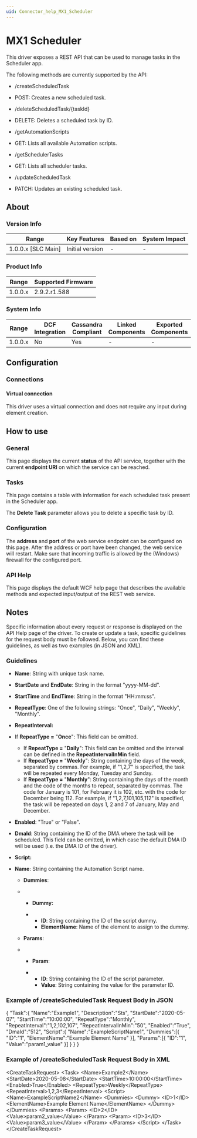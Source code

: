 ```yaml
---
uid: Connector_help_MX1_Scheduler
---
```


# MX1 Scheduler

This driver exposes a REST API that can be used to manage tasks in the Scheduler app.

The following methods are currently supported by the API:

- /createScheduledTask

- POST: Creates a new scheduled task.

- /deleteScheduledTask/{taskId}

- DELETE: Deletes a scheduled task by ID.

- /getAutomationScripts

- GET: Lists all available Automation scripts.

- /getSchedulerTasks

- GET: Lists all scheduler tasks.

- /updateScheduledTask

- PATCH: Updates an existing scheduled task.

## About

### Version Info

| **Range**            | **Key Features** | **Based on** | **System Impact** |
|----------------------|------------------|--------------|-------------------|
| 1.0.0.x \[SLC Main\] | Initial version  | \-           | \-                |

### Product Info

| **Range** | **Supported Firmware** |
|-----------|------------------------|
| 1.0.0.x   | 2.9.2.r1.588           |

### System Info

| **Range** | **DCF Integration** | **Cassandra Compliant** | **Linked Components** | **Exported Components** |
|-----------|---------------------|-------------------------|-----------------------|-------------------------|
| 1.0.0.x   | No                  | Yes                     | \-                    | \-                      |

## Configuration

### Connections

#### Virtual connection

This driver uses a virtual connection and does not require any input during element creation.

## How to use

### General

This page displays the current **status** of the API service, together with the current **endpoint URI** on which the service can be reached.

### Tasks

This page contains a table with information for each scheduled task present in the Scheduler app.

The **Delete Task** parameter allows you to delete a specific task by ID.

### Configuration

The **address** and **port** of the web service endpoint can be configured on this page. After the address or port have been changed, the web service will restart. Make sure that incoming traffic is allowed by the (Windows) firewall for the configured port.

### API Help

This page displays the default WCF help page that describes the available methods and expected input/output of the REST web service.

## Notes

Specific information about every request or response is displayed on the API Help page of the driver.
To create or update a task, specific guidelines for the request body must be followed. Below, you can find these guidelines, as well as two examples (in JSON and XML).

### Guidelines

- **Name**: String with unique task name.

- **StartDate** and **EndDate**: String in the format "yyyy-MM-dd".

- **StartTime** and **EndTime**: String in the format "HH:mm:ss".

- **RepeatType**: One of the following strings: "Once", "Daily", "Weekly", "Monthly".

- **RepeatInterval:**

- If **RepeatType =** "**Once**": This field can be omitted.
  - If **RepeatType =** "**Daily**": This field can be omitted and the interval can be defined in the **RepeatIntervalInMin** field.
  - If **RepeatType =** "**Weekly**": String containing the days of the week, separated by commas. For example, if "1,2,7" is specified, the task will be repeated every Monday, Tuesday and Sunday.
  - If **RepeatType =** "**Monthly**": String containing the days of the month and the code of the months to repeat, separated by commas. The code for January is 101, for February it is 102, etc. with the code for December being 112. For example, if "1,2,7,101,105,112" is specified, the task will be repeated on days 1, 2 and 7 of January, May and December.

- **Enabled**: "True" or "False".

- **DmaId**: String containing the ID of the DMA where the task will be scheduled. This field can be omitted, in which case the default DMA ID will be used (i.e. the DMA ID of the driver).

- **Script:**

- **Name**: String containing the Automation Script name.

  - **Dummies**:

  - - **Dummy:**

    - - **ID**: String containing the ID of the script dummy.
      - **ElementName**: Name of the element to assign to the dummy.

  - **Params**:

  - - **Param**:

    - - **ID**: String containing the ID of the script parameter.
      - **Value**: String containing the value for the parameter ID.

### Example of /createScheduledTask Request Body in JSON

{
"Task":{
"Name":"Example1",
"Description":"Sts",
"StartDate":"2020-05-07",
"StartTime":"10:00:00",
"RepeatType":"Monthly",
"RepeatInterval":"1,2,102,107",
"RepeatIntervalInMin":"50",
"Enabled":"True",
"DmaId":"512",
"Script":{
"Name":"ExampleScriptName1",
"Dummies":\[{
"ID":"1",
"ElementName":"Example Element Name"
}\],
"Params":\[{
"ID":"1",
"Value":"param1_value"
}\]
}
}
}

### Example of /createScheduledTask Request Body in XML

\<CreateTaskRequest\>
\<Task\>
\<Name\>Example2\</Name\>
\<StartDate\>2020-05-08\</StartDate\>
\<StartTime\>10:00:00\</StartTime\>
\<Enabled\>True\</Enabled\>
\<RepeatType\>Weekly\</RepeatType\>
\<RepeatInterval\>1,2,3\</RepeatInterval\>
\<Script\>
\<Name\>ExampleScriptName2\</Name\>
\<Dummies\>
\<Dummy\>
\<ID\>1\</ID\>
\<ElementName\>Example Element Name\</ElementName\>
\</Dummy\>
\</Dummies\>
\<Params\>
\<Param\>
\<ID\>2\</ID\>
\<Value\>param2_value\</Value\>
\</Param\>
\<Param\>
\<ID\>3\</ID\>
\<Value\>param3_value\</Value\>
\</Param\>
\</Params\>
\</Script\>
\</Task\>
\</CreateTaskRequest\>
